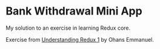 # Bank Withdrawal Mini App

My solution to an exercise in learning Redux core.

Exercise from [Understanding Redux 1](https://gumroad.com/l/Ocgbb) by Ohans
Emmanuel.